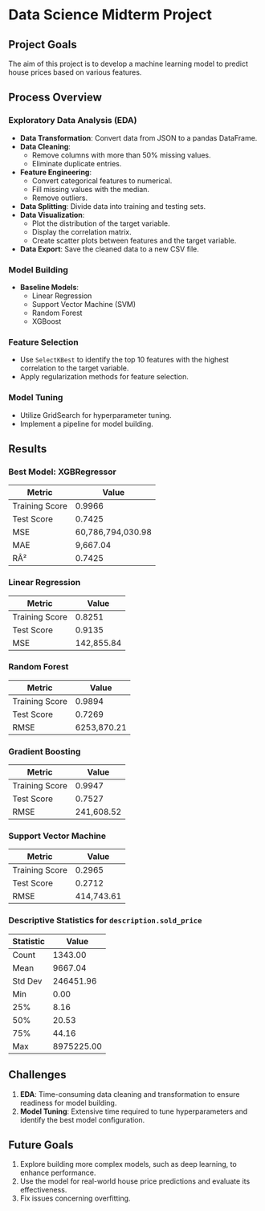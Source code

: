 # Data Science Midterm Project

## Project Goals
The aim of this project is to develop a machine learning model to predict house prices based on various features.

## Process Overview

### Exploratory Data Analysis (EDA)
- **Data Transformation**: Convert data from JSON to a pandas DataFrame.
- **Data Cleaning**: 
  - Remove columns with more than 50% missing values.
  - Eliminate duplicate entries.
- **Feature Engineering**:
  - Convert categorical features to numerical.
  - Fill missing values with the median.
  - Remove outliers.
- **Data Splitting**: Divide data into training and testing sets.
- **Data Visualization**:
  - Plot the distribution of the target variable.
  - Display the correlation matrix.
  - Create scatter plots between features and the target variable.
- **Data Export**: Save the cleaned data to a new CSV file.

### Model Building
- **Baseline Models**:
  - Linear Regression
  - Support Vector Machine (SVM)
  - Random Forest
  - XGBoost

### Feature Selection
- Use `SelectKBest` to identify the top 10 features with the highest correlation to the target variable.
- Apply regularization methods for feature selection.

### Model Tuning
- Utilize GridSearch for hyperparameter tuning.
- Implement a pipeline for model building.

## Results

### Best Model: XGBRegressor
| Metric         | Value              |
|----------------|--------------------|
| Training Score | 0.9966             |
| Test Score     | 0.7425             |
| MSE            | 60,786,794,030.98  |
| MAE            | 9,667.04           |
| RÂ²            | 0.7425             |

### Linear Regression
| Metric         | Value              |
|----------------|--------------------|
| Training Score | 0.8251             |
| Test Score     | 0.9135             |
| MSE            | 142,855.84         |

### Random Forest
| Metric         | Value              |
|----------------|--------------------|
| Training Score | 0.9894             |
| Test Score     | 0.7269             |
| RMSE           | 6253,870.21        |

### Gradient Boosting
| Metric         | Value              |
|----------------|--------------------|
| Training Score | 0.9947             |
| Test Score     | 0.7527             |
| RMSE           | 241,608.52         |

### Support Vector Machine
| Metric         | Value              |
|----------------|--------------------|
| Training Score | 0.2965             |
| Test Score     | 0.2712             |
| RMSE           | 414,743.61         |
### Descriptive Statistics for `description.sold_price`
| Statistic | Value      |
|-----------|------------|
| Count     | 1343.00    |
| Mean      | 9667.04    |
| Std Dev   | 246451.96  |
| Min       | 0.00       |
| 25%       | 8.16       |
| 50%       | 20.53      |
| 75%       | 44.16      |
| Max       | 8975225.00 |

## Challenges 
1. **EDA**: Time-consuming data cleaning and transformation to ensure readiness for model building.
2. **Model Tuning**: Extensive time required to tune hyperparameters and identify the best model configuration.

## Future Goals
1. Explore building more complex models, such as deep learning, to enhance performance.
2. Use the model for real-world house price predictions and evaluate its effectiveness.
3. Fix issues concerning overfitting.